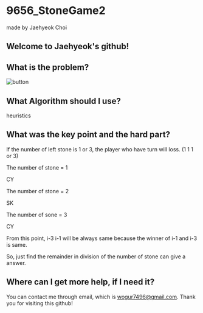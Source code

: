 # 9656_StoneGame2

made by Jaehyeok Choi

## Welcome to Jaehyeok's github!

## What is the problem?

![button](https://github.com/Choi-JaeHyeok-21500749/9656_StoneGame2/blob/main/9656_pro.PNG)

## What Algorithm should I use?

heuristics

## What was the key point and the hard part?

If the number of left stone is 1 or 3, the player who have turn will loss. (1 1 1 or 3)

The number of stone = 1

CY

The number of stone = 2

SK

The number of sone = 3

CY

From this point, i-3 i-1 will be always same because the winner of i-1 and i-3 is same.

So, just find the remainder in division of the number of stone can give a answer.

## Where can I get more help, if I need it?

You can contact me through email, which is wogur7496@gmail.com.
Thank you for visiting this github!
